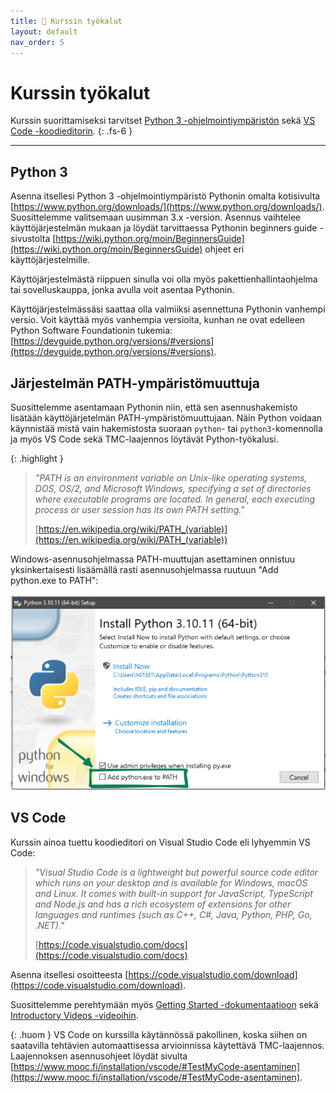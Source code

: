 ```yaml
---
title: 💾 Kurssin työkalut
layout: default
nav_order: 5
---
```


# Kurssin työkalut

Kurssin suorittamiseksi tarvitset [Python 3 -ohjelmointiympäristön](https://www.python.org/downloads/) sekä [VS Code -koodieditorin](https://code.visualstudio.com/download).
{: .fs-6 }

---

## Python 3

Asenna itsellesi Python 3 -ohjelmointiympäristö Pythonin omalta kotisivulta [https://www.python.org/downloads/](https://www.python.org/downloads/). Suosittelemme valitsemaan uusimman 3.x -version. Asennus vaihtelee käyttöjärjestelmän mukaan ja löydät tarvittaessa Pythonin beginners guide -sivustolta [https://wiki.python.org/moin/BeginnersGuide](https://wiki.python.org/moin/BeginnersGuide) ohjeet eri käyttöjärjestelmille.

Käyttöjärjestelmästä riippuen sinulla voi olla myös pakettienhallintaohjelma tai sovelluskauppa, jonka avulla voit asentaa Pythonin.

Käyttöjärjestelmässäsi saattaa olla valmiiksi asennettuna Pythonin vanhempi versio. Voit käyttää myös vanhempia versioita, kunhan ne ovat edelleen Python Software Foundationin tukemia: [https://devguide.python.org/versions/#versions](https://devguide.python.org/versions/#versions).

## Järjestelmän PATH-ympäristömuuttuja

Suosittelemme asentamaan Pythonin niin, että sen asennushakemisto lisätään käyttöjärjetelmän PATH-ympäristömuuttujaan. Näin Python voidaan käynnistää mistä vain hakemistosta suoraan `python`- tai `python3`-komennolla ja myös VS Code sekä TMC-laajennos löytävät Python-työkalusi.

{: .highlight }
> *"PATH is an environment variable on Unix-like operating systems, DOS, OS/2, and Microsoft Windows, specifying a set of directories where executable programs are located. In general, each executing process or user session has its own PATH setting."*
>
> [https://en.wikipedia.org/wiki/PATH_(variable)](https://en.wikipedia.org/wiki/PATH_(variable))

Windows-asennusohjelmassa PATH-muuttujan asettaminen onnistuu yksinkertaisesti lisäämällä rasti asennusohjelmassa ruutuun "Add python.exe to PATH":

![Add python.exe to PATH](/img/installer-path.png)



## VS Code

Kurssin ainoa tuettu koodieditori on Visual Studio Code eli lyhyemmin VS Code:

> *"Visual Studio Code is a lightweight but powerful source code editor which runs on your desktop and is available for Windows, macOS and Linux. It comes with built-in support for JavaScript, TypeScript and Node.js and has a rich ecosystem of extensions for other languages and runtimes (such as C++, C#, Java, Python, PHP, Go, .NET)."*
>
> [https://code.visualstudio.com/docs](https://code.visualstudio.com/docs)

Asenna itsellesi osoitteesta [https://code.visualstudio.com/download](https://code.visualstudio.com/download).

Suosittelemme perehtymään myös [Getting Started -dokumentaatioon](https://code.visualstudio.com/docs) sekä [Introductory Videos -videoihin](https://code.visualstudio.com/docs/getstarted/introvideos).

{: .huom }
VS Code on kurssilla käytännössä pakollinen, koska siihen on saatavilla tehtävien automaattisessa arvioinnissa käytettävä TMC-laajennos. Laajennoksen asennusohjeet löydät sivulta [https://www.mooc.fi/installation/vscode/#TestMyCode-asentaminen](https://www.mooc.fi/installation/vscode/#TestMyCode-asentaminen).
